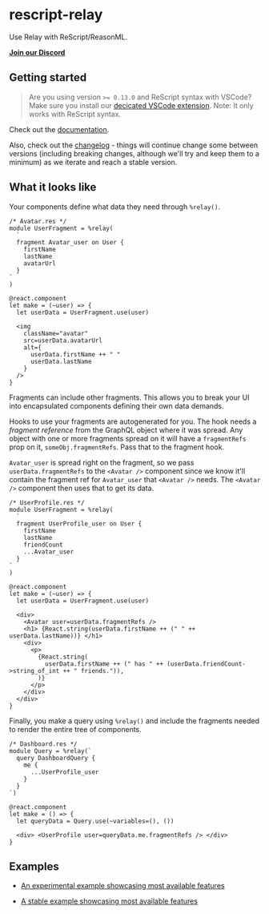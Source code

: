 # rescript-relay

Use Relay with ReScript/ReasonML.

[**Join our Discord**](https://discord.gg/wzj4EN8XDc)

## Getting started

> Are you using version `>= 0.13.0` and ReScript syntax with VSCode? Make sure you install our [decicated VSCode extension](https://marketplace.visualstudio.com/items?itemName=GabrielNordeborn.vscode-rescript-relay). Note: It only works with ReScript syntax.

Check out the [documentation](https://rescript-relay-documentation.vercel.app).

Also, check out the [changelog](CHANGELOG.md) - things will continue change some between versions (including breaking changes, although we'll try and keep them to a minimum) as we iterate and reach a stable version.

## What it looks like

Your components define what data they need through `%relay()`.

```rescript
/* Avatar.res */
module UserFragment = %relay(
  `
  fragment Avatar_user on User {
    firstName
    lastName
    avatarUrl
  }
`
)

@react.component
let make = (~user) => {
  let userData = UserFragment.use(user)

  <img
    className="avatar"
    src=userData.avatarUrl
    alt={
      userData.firstName ++ " "
      userData.lastName
    }
  />
}

```

Fragments can include other fragments. This allows you to break your UI into encapsulated components defining their own data demands.

Hooks to use your fragments are autogenerated for you. The hook needs a _fragment reference_ from the GraphQL object where it was spread. Any object with one or more fragments spread on it will have a `fragmentRefs` prop on it, `someObj.fragmentRefs`. Pass that to the fragment hook.

`Avatar_user` is spread right on the fragment, so we pass `userData.fragmentRefs` to the `<Avatar />` component since we know it'll contain the fragment ref for `Avatar_user` that `<Avatar />` needs. The `<Avatar />` component then uses that to get its data.

```rescript
/* UserProfile.res */
module UserFragment = %relay(
  `
  fragment UserProfile_user on User {
    firstName
    lastName
    friendCount
    ...Avatar_user
  }
`
)

@react.component
let make = (~user) => {
  let userData = UserFragment.use(user)

  <div>
    <Avatar user=userData.fragmentRefs />
    <h1> {React.string(userData.firstName ++ (" " ++ userData.lastName))} </h1>
    <div>
      <p>
        {React.string(
          userData.firstName ++ (" has " ++ (userData.friendCount->string_of_int ++ " friends.")),
        )}
      </p>
    </div>
  </div>
}
```

Finally, you make a query using `%relay()` and include the fragments needed to render the entire tree of components.

```rescript
/* Dashboard.res */
module Query = %relay(`
  query DashboardQuery {
    me {
      ...UserProfile_user
    }
  }
`)

@react.component
let make = () => {
  let queryData = Query.use(~variables=(), ())

  <div> <UserProfile user=queryData.me.fragmentRefs /> </div>
}

```

## Examples

- [An experimental example showcasing most available features](examples/experimental)

- [A stable example showcasing most available features](examples/stable)
